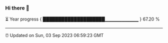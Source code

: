 ### Hi there 👋

⏳ Year progress { ████████████████████▁▁▁▁▁▁▁▁▁▁ } 67.20 %

---

⏰ Updated on Sun, 03 Sep 2023 06:59:23 GMT
